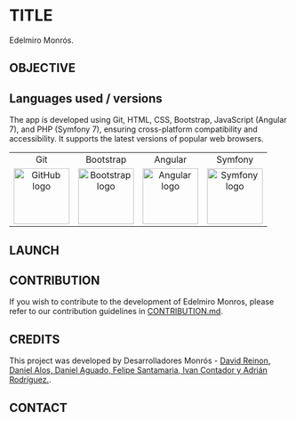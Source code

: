 # TITLE
Edelmiro Monrós.


## OBJECTIVE


## Languages used / versions
The app is developed using Git, HTML, CSS, Bootstrap, JavaScript (Angular 7), and PHP (Symfony 7), ensuring cross-platform compatibility and accessibility. It supports the latest versions of popular web browsers.

<table align="center">
    <tr>
        <td align="center"><span>Git</span></td>
        <td align="center"><span>Bootstrap</span></td>
        <td align="center"><span>Angular</span></td>
        <td align="center"><span>Symfony</span></td>
    </tr>
    <tr>
        <td align="center">
          <a href="https://github.com">
            <img src="https://cdn.pixabay.com/photo/2022/01/30/13/33/github-6980894_960_720.png" alt="GitHub logo" width="100" height="100">
          </a>
        </td>
        <td align="center">
          <a href="https://getbootstrap.com">
            <img src="https://getbootstrap.com/docs/5.3/assets/brand/bootstrap-logo-shadow.png" alt="Bootstrap logo" width="100" height="100">
          </a>
        </td>
        <td align="center">
          <a href="https://angular.dev">
            <img src="https://upload.wikimedia.org/wikipedia/commons/f/f7/Angular_gradient.png" alt="Angular logo" width="100" height="100">
          </a>
        </td>
        <td align="center">
          <a href="https://symfony.com">
            <img src="https://web-strapi.mrmilu.com/uploads/Rectangle_105_30_6d453a0c12.png" alt="Symfony logo" width="100" height="100">
          </a>
        </td>
    </tr>
</table>

## LAUNCH


## CONTRIBUTION
If you wish to contribute to the development of Edelmiro Monros, please refer to our contribution guidelines in [CONTRIBUTION.md](CONTRIBUTION.md).

## CREDITS
This project was developed by Desarrolladores Monrós - [David Reinon, Daniel Alos, Daniel Aguado, Felipe Santamaria, Ivan Contador y Adrián Rodríguez.](https://github.com/DavidReinon/PI_Edelmiro_Monros.git).

## CONTACT


